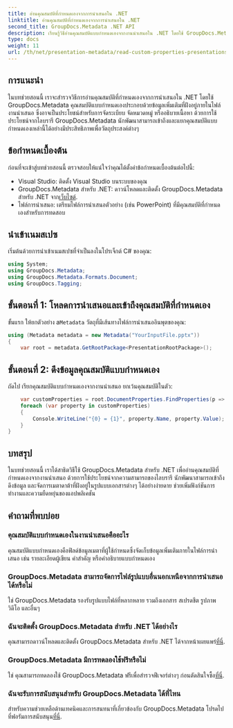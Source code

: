 ```yaml
---
title: อ่านคุณสมบัติที่กำหนดเองจากการนำเสนอใน .NET
linktitle: อ่านคุณสมบัติที่กำหนดเองจากการนำเสนอใน .NET
second_title: GroupDocs.Metadata .NET API
description: เรียนรู้วิธีอ่านคุณสมบัติแบบกำหนดเองจากงานนำเสนอใน .NET โดยใช้ GroupDocs.Metadata เข้าถึงและดึงข้อมูลเมตาอย่างมีประสิทธิภาพ
type: docs
weight: 11
url: /th/net/presentation-metadata/read-custom-properties-presentations/
---
```

## การแนะนำ
ในบทช่วยสอนนี้ เราจะสำรวจวิธีการอ่านคุณสมบัติที่กำหนดเองจากการนำเสนอใน .NET โดยใช้ GroupDocs.Metadata คุณสมบัติแบบกำหนดเองประกอบด้วยข้อมูลเพิ่มเติมที่ฝังอยู่ภายในไฟล์งานนำเสนอ ซึ่งอาจเป็นประโยชน์สำหรับการจัดระเบียบ จัดหมวดหมู่ หรืออธิบายเนื้อหา ด้วยการใช้ประโยชน์จากไลบรารี GroupDocs.Metadata นักพัฒนาสามารถเข้าถึงและแยกคุณสมบัติแบบกำหนดเองเหล่านี้ได้อย่างมีประสิทธิภาพเพื่อวัตถุประสงค์ต่างๆ
## ข้อกำหนดเบื้องต้น
ก่อนที่จะเข้าสู่บทช่วยสอนนี้ ตรวจสอบให้แน่ใจว่าคุณได้ตั้งค่าข้อกำหนดเบื้องต้นต่อไปนี้:
- Visual Studio: ติดตั้ง Visual Studio บนระบบของคุณ
-  GroupDocs.Metadata สำหรับ .NET: ดาวน์โหลดและติดตั้ง GroupDocs.Metadata สำหรับ .NET จาก[เว็บไซต์](https://releases.groupdocs.com/metadata/net/).
- ไฟล์การนำเสนอ: เตรียมไฟล์การนำเสนอตัวอย่าง (เช่น PowerPoint) ที่มีคุณสมบัติที่กำหนดเองสำหรับการทดสอบ

## นำเข้าเนมสเปซ
เริ่มต้นด้วยการนำเข้าเนมสเปซที่จำเป็นลงในโปรเจ็กต์ C# ของคุณ:
```csharp
using System;
using GroupDocs.Metadata;
using GroupDocs.Metadata.Formats.Document;
using GroupDocs.Tagging;
```
## ขั้นตอนที่ 1: โหลดการนำเสนอและเข้าถึงคุณสมบัติที่กำหนดเอง
 ขั้นแรก ให้ยกตัวอย่าง a`Metadata` วัตถุที่มีเส้นทางไฟล์การนำเสนออินพุตของคุณ:
```csharp
using (Metadata metadata = new Metadata("YourInputFile.pptx"))
{
    var root = metadata.GetRootPackage<PresentationRootPackage>();
```
## ขั้นตอนที่ 2: ดึงข้อมูลคุณสมบัติแบบกำหนดเอง
ถัดไป เรียกคุณสมบัติแบบกำหนดเองจากงานนำเสนอ ยกเว้นคุณสมบัติในตัว:
```csharp
    var customProperties = root.DocumentProperties.FindProperties(p => !p.Tags.Contains(Tags.Document.BuiltIn));
    foreach (var property in customProperties)
    {
        Console.WriteLine("{0} = {1}", property.Name, property.Value);
    }
}
```

## บทสรุป
ในบทช่วยสอนนี้ เราได้สาธิตวิธีใช้ GroupDocs.Metadata สำหรับ .NET เพื่ออ่านคุณสมบัติที่กำหนดเองจากงานนำเสนอ ด้วยการใช้ประโยชน์จากความสามารถของไลบรารี นักพัฒนาสามารถเข้าถึง ดึงข้อมูล และจัดการเมตาดาต้าที่ฝังอยู่ในรูปแบบเอกสารต่างๆ ได้อย่างง่ายดาย ช่วยเพิ่มฟังก์ชันการทำงานและความยืดหยุ่นของแอปพลิเคชัน

## คำถามที่พบบ่อย
### คุณสมบัติแบบกำหนดเองในงานนำเสนอคืออะไร
คุณสมบัติแบบกำหนดเองคือฟิลด์ข้อมูลเมตาที่ผู้ใช้กำหนดซึ่งจัดเก็บข้อมูลเพิ่มเติมภายในไฟล์การนำเสนอ เช่น รายละเอียดผู้เขียน คำสำคัญ หรือคำอธิบายแบบกำหนดเอง
### GroupDocs.Metadata สามารถจัดการไฟล์รูปแบบอื่นนอกเหนือจากการนำเสนอได้หรือไม่
ใช่ GroupDocs.Metadata รองรับรูปแบบไฟล์ที่หลากหลาย รวมถึงเอกสาร สเปรดชีต รูปภาพ วิดีโอ และอื่นๆ
### ฉันจะติดตั้ง GroupDocs.Metadata สำหรับ .NET ได้อย่างไร
 คุณสามารถดาวน์โหลดและติดตั้ง GroupDocs.Metadata สำหรับ .NET ได้จากหน้าเผยแพร่[ที่นี่](https://releases.groupdocs.com/metadata/net/).
### GroupDocs.Metadata มีการทดลองใช้ฟรีหรือไม่
 ใช่ คุณสามารถทดลองใช้ GroupDocs.Metadata ฟรีเพื่อสำรวจฟีเจอร์ต่างๆ ก่อนตัดสินใจซื้อ[ที่นี่](https://releases.groupdocs.com/).
### ฉันจะรับการสนับสนุนสำหรับ GroupDocs.Metadata ได้ที่ไหน
 สำหรับความช่วยเหลือด้านเทคนิคและการสนทนาที่เกี่ยวข้องกับ GroupDocs.Metadata โปรดไปที่ฟอรัมการสนับสนุน[ที่นี่](https://forum.groupdocs.com/c/metadata/14).